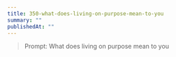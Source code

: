 ```yaml
---
title: 350-what-does-living-on-purpose-mean-to-you
summary: ""
publishedAt: ""
---
```


> Prompt: What does living on purpose mean to you


